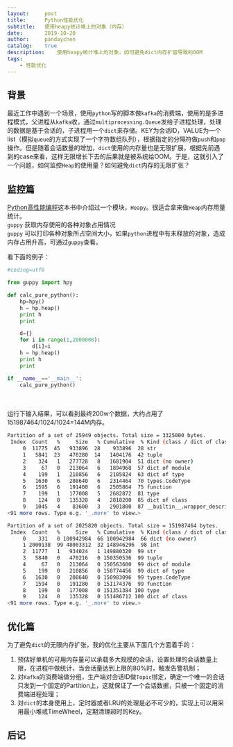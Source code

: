 ```yaml
---
layout:     post
title:      Python性能优化
subtitle:   使用heapy统计堆上的对象（内存）
date:       2019-10-20
author:     pandaychen
catalog:    true
description:	使用heapy统计堆上的对象，如何避免dict内存扩容导致的OOM
tags:
    - 性能优化
---
```


##  背景
最近工作中遇到一个场景，使用`python`写的脚本做`kafka`的消费端，使用的是多进程模式，父进程从`kafka`收，通过`multiprocessing.Queue`发给子进程处理，处理的数据是基于会话的，子进程用一个`dict`来存储。KEY为会话ID，VALUE为一个list（模拟`queue`的方式实现了一个字符数组队列），根据指定的分隔符做`push`和`pop`操作。但是随着会话数量的增加，`dict`使用的内存量也是无限扩展，根据先前遇到的case来看，这样无限增长下去的后果就是被系统给OOM。于是，这就引入了一个问题，如何监控`Heap`的使用量？如何避免`dict`内存的无限扩张？


##  监控篇
[Python高性能编程](https://book.douban.com/subject/27064848/)这本书中介绍过一个模块，`Heapy`。很适合拿来做`Heap`内存用量统计。<br>
`guppy` 获取内存使用的各种对象占用情况<br>
`guppy` 可以打印各种对象所占空间大小，如果`python`进程中有未释放的对象，造成内存占用升高，可通过`guppy`查看。<br>

看下面的例子：
``` python
#coding=utf8

from guppy import hpy

def calc_pure_python():
    hp=hpy()
    h = hp.heap()
    print h
    print

    d={}
    for i in range(1,2000000):
        d[i]=i	
    h = hp.heap()
    print h
    print

if __name__=='__main__':
	calc_pure_python()

```

<br><br>
运行下输入结果，可以看到最终200w个数据，大约占用了151987464/1024/1024=144M内存。
``` bash
Partition of a set of 25949 objects. Total size = 3325000 bytes.
 Index  Count   %     Size   % Cumulative  % Kind (class / dict of class)
     0  11775  45   933896  28    933896  28 str
     1   5841  23   470280  14   1404176  42 tuple
     2    324   1   277728   8   1681904  51 dict (no owner)
     3     67   0   213064   6   1894968  57 dict of module
     4    199   1   210856   6   2105824  63 dict of type
     5   1630   6   208640   6   2314464  70 types.CodeType
     6   1595   6   191400   6   2505864  75 function
     7    199   1   177008   5   2682872  81 type
     8    124   0   135328   4   2818200  85 dict of class
     9   1045   4    83600   3   2901800  87 __builtin__.wrapper_descriptor
<91 more rows. Type e.g. '_.more' to view.>

Partition of a set of 2025820 objects. Total size = 151987464 bytes.
 Index  Count   %     Size   % Cumulative  % Kind (class / dict of class)
     0    331   0 100942984  66 100942984  66 dict (no owner)
     1 2000138  99 48003312  32 148946296  98 int
     2  11777   1   934024   1 149880320  99 str
     3   5840   0   470216   0 150350536  99 tuple
     4     67   0   213064   0 150563600  99 dict of module
     5    199   0   210856   0 150774456  99 dict of type
     6   1630   0   208640   0 150983096  99 types.CodeType
     7   1594   0   191280   0 151174376  99 function
     8    199   0   177008   0 151351384 100 type
     9    124   0   135328   0 151486712 100 dict of class
<91 more rows. Type e.g. '_.more' to view.>
```

##  优化篇
为了避免`dict`的无限内存扩张，我的优化主要从下面几个方面着手的：
1.  预估好单机的可用内存量可以承载多大规模的会话，设置处理的会话数量上限，在进程中做统计，当会话量达到上限的80%时，触发告警机制；
2.  对`Kafka`的消费端做分组，生产端对会话ID做`Topic`绑定，确定一个唯一的会话只发到一个固定的Partition上，这就保证了一个会话数据，只被一个固定的消费端进程处理；
3.  对`dict`的本身使用上，定时器或者LRU的处理是必不可少的，实现上可以用采用最小堆或TimeWheel，定期清理超时的Key。


##  后记
